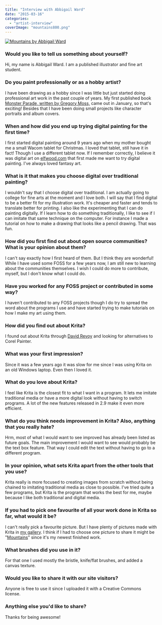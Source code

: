 ```yaml
---
title: "Interview with Abbigail Ward"
date: "2015-03-16"
categories: 
  - "artist-interview"
coverImage: "mountains800.png"
---
```


[![Mountains by Abbigail Ward](/images/posts/2015/mountains800.png)](/images/posts/2015/mountains_by_lady_dragonrose-d8gism2.png)

### Would you like to tell us something about yourself?

Hi, my name is Abbigail Ward. I am a published illustrator and fine art student.

### Do you paint professionally or as a hobby artist?

I have been drawing as a hobby since I was little but just started doing professional art work in the past couple of years. My first published book [Monster Parade, written by Gregory Moss,](http://mossfamilybooks.com/ "Moss Family Books") came out in January, so that's exciting! Besides that I have been doing small projects like character portraits and album covers.

### When and how did you end up trying digital painting for the first time?

I first started digital painting around 9 years ago when my mother bought me a small Wacom tablet for Christmas. I loved that tablet, still have it in fact! Though I use a different tablet now. If I remember correctly, I believe it was digital art on [elfwood.com](http://elfwood.com "Elfwood Fantasy and Sci fi Art") that first made me want to try digital painting. I've always loved fantasy art.

### What is it that makes you choose digital over traditional painting?

I wouldn't say that I choose digital over traditional. I am actually going to college for fine arts at the moment and I love both. I will say that I find digital to be a better fit for my illustration work. It's cheaper and faster and tends to translate better for printing. I also like the experimenting that I can do painting digitally. If I learn how to do something traditionally, I like to see if I can imitate that same technique on the computer. For instance I made a tutorial on how to make a drawing that looks like a pencil drawing. That was fun.

### How did you first find out about open source communities? What is your opinion about them?

I can't say exactly how I first heard of them. But I think they are wonderful! While I have used some FOSS for a few years now, I am still new to learning about the communities themselves. I wish I could do more to contribute, myself, but I don't know what I could do.

### Have you worked for any FOSS project or contributed in some way?

I haven't contributed to any FOSS projects though I do try to spread the word about the programs I use and have started trying to make tutorials on how I make my art using them.

### How did you find out about Krita?

I found out about Krita through [David Revoy](http://davidrevoy.com "David Revoy's illustration portfolio") and looking for alternatives to Corel Painter.

### What was your first impression?

Since it was a few years ago it was slow for me since I was using Krita on an old Windows laptop. Even then I loved it.

### What do you love about Krita?

I feel like Krita is the closest fit to what I want in a program. It lets me imitate traditional media or have a more digital look without having to switch programs. A lot of the new features released in 2.9 make it even more efficient.

### What do you think needs improvement in Krita? Also, anything that you really hate?

Hrm, most of what I would want to see improved has already been listed as future goals. The main improvement I would want to see would probably be the text box feature. That way I could edit the text without having to go to a different program.

### In your opinion, what sets Krita apart from the other tools that you use?

Krita really is more focused to creating images from scratch without being chained to imitating traditional media as close to possible. I've tried quite a few programs, but Krita is the program that works the best for me, maybe because I like both traditional and digital media.

### If you had to pick one favourite of all your work done in Krita so far, what would it be?

I can't really pick a favourite picture. But I have plenty of pictures made with Krita in [my gallery](http://lady-dragonrose.deviantart.com/gallery/ "Gallery on deviantart"). I think if I had to choose one picture to share it might be  "[Mountains](http://lady-dragonrose.deviantart.com/art/Mountains-511480154 "Mountains (on deviantart)")" since it's my newest finished work.

### What brushes did you use in it?

For that one I used mostly the bristle, knife/flat brushes, and added a canvas texture.

### Would you like to share it with our site visitors?

Anyone is free to use it since I uploaded it with a Creative Commons license.

### Anything else you'd like to share?

Thanks for being awesome!
